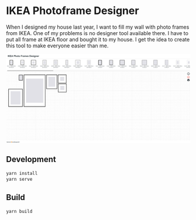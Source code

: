 # IKEA Photoframe Designer
When I designed my house last year, I want to fill my wall with photo frames from IKEA. One of my problems is no designer tool available there. I have to put all frame at IKEA floor and bought it to my house. I get the idea to create this tool to make everyone easier than me.



![alt text](https://raw.githubusercontent.com/thangman22/photoframe-designer/master/screenshot.png "Screenshot")


## Development
```
yarn install
yarn serve
```
## Build
```
yarn build
```